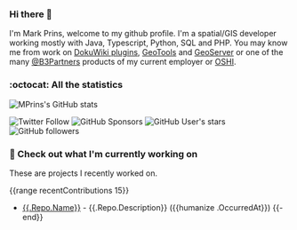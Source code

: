 ### Hi there 👋

I'm Mark Prins, welcome to my github profile. I'm a spatial/GIS developer working mostly with Java, Typescript, Python, SQL and PHP. You may know me from work on [DokuWiki plugins](https://github.com/mprins?tab=repositories&q=dokuwiki-plugin&type=&language=&sort=), [GeoTools](https://github.com/geotools/geotools) and [GeoServer](https://github.com/geoserver/geoserver) or one of the many [@B3Partners](https://github.com/B3Partners) products of my current employer or [OSHI](https://github.com/oshi/oshi).

<!--
**mprins/mprins** is a ✨ _special_ ✨ repository because its `README.md` (this file) appears on your GitHub profile.

Here are some ideas to get you started:

- 🔭 I’m currently working on ...
- 🌱 I’m currently learning ...
- 👯 I’m looking to collaborate on ...
- 🤔 I’m looking for help with ...
- 💬 Ask me about ...
- 📫 How to reach me: ...
- 😄 Pronouns: ...
- ⚡ Fun fact: ...
-->

### :octocat: All the statistics

<!-- https://github.com/anuraghazra/github-readme-stats -->

![MPrins's GitHub stats](https://github-readme-stats.vercel.app/api?username=mprins&count_private=true&show_icons=true&hide_title=false)
<!--
![Top languages](https://github-readme-stats.vercel.app/api/top-langs/?username=mprins&layout=compact&count_private=true&show_icons=true&hide_title=false&langs_count=10)
-->

![Twitter Follow](https://img.shields.io/twitter/follow/mprins?style=social)
![GitHub Sponsors](https://img.shields.io/github/sponsors/mprins?style=social)
![GitHub User's stars](https://img.shields.io/github/stars/mprins?style=social)
![GitHub followers](https://img.shields.io/github/followers/mprins?style=social)


### :hammer: Check out what I'm currently working on

These are projects I recently worked on.

{{range recentContributions 15}}
- [{{.Repo.Name}}]({{.Repo.URL}}) - {{.Repo.Description}} ({{humanize .OccurredAt}})
{{- end}}

<!--
### :scroll: My recent blog posts

I blog at [geodienstencentrum.github.io](https://geodienstencentrum.github.io/).

{{range rss "https://geodienstencentrum.github.io/rss.xml" 5}}
- [{{.Title}}]({{.URL}}) ({{humanize .PublishedAt}})
{{- end}}


### :hearts:️ These awesome people sponsor me (thank you!)

If you like what I'm doing, you can [sponsor me on github](https://github.com/sponsors/mprins). These fine people already do.

{{range sponsors 20}}
- [{{.User.Login}}]({{.User.URL}}) ({{humanize .CreatedAt}})
{{- end}}

-->

